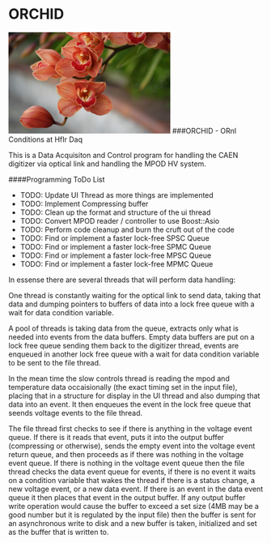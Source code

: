 # ORCHID
<img src="https://github.com/jmatta1/ORCHID/raw/master/doc/resources/orchid.jpg" width="320" height="200" />
###ORCHID - ORnl Conditions at HfIr Daq

This is a Data Acquisiton and Control program for handling the CAEN digitizer via optical link and handling the MPOD HV system.

####Programming ToDo List
 - TODO: Update UI Thread as more things are implemented
 - TODO: Implement Compressing buffer
 - TODO: Clean up the format and structure of the ui thread
 - TODO: Convert MPOD reader / controller to use Boost::Asio
 - TODO: Perform code cleanup and burn the cruft out of the code
 - TODO: Find or implement a faster lock-free SPSC Queue
 - TODO: Find or implement a faster lock-free SPMC Queue
 - TODO: Find or implement a faster lock-free MPSC Queue
 - TODO: Find or implement a faster lock-free MPMC Queue

In essense there are several threads that will perform data handling:

One thread is constantly waiting for the optical link to send data, taking that data and dumping pointers to buffers of data into a lock free queue with a wait for data condition variable. 

A pool of threads is taking data from the queue, extracts only what is needed into events from the data buffers. Empty data buffers are put on a lock free queue sending them back to the digitizer thread, events are enqueued in another lock free queue with a wait for data condition variable to be sent to the file thread.

In the mean time the slow controls thread is reading the mpod and temperature data occaisionally (the exact timing set in the input file), placing that in a structure for display in the UI thread and also dumping that data into an event. It then enqueues the event in the lock free queue that seends voltage events to the file thread.

The file thread first checks to see if there is anything in the voltage event queue. If there is it reads that event, puts it into the output buffer (compressing or otherwise), sends the empty event into the voltage event return queue, and then proceeds as if there was nothing in the voltage event queue.  If there is nothing in the voltage event queue then the file thread checks the data event queue for events, if there is no event it waits on a condition variable that wakes the thread if there is a status change, a new voltage event, or a new data event. If there is an event in the data event queue it then places that event in the output buffer. If any output buffer write operation would cause the buffer to exceed a set size (4MB may be a good number but it is regulated by the input file) then the buffer is sent for an asynchronous write to disk and a new buffer is taken, initialized and set as the buffer that is written to. 
